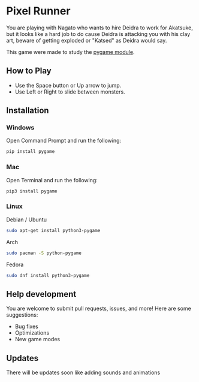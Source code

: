 # **Pixel Runner**

You are playing with Nagato who wants to hire Deidra to work for Akatsuke, but it looks like a hard job to do cause Deidra is
attacking you with his clay art, beware of getting exploded or "Katsed" as Deidra would say. 



This game were made to study the [pygame module](https://www.pygame.org/docs/).

## How to Play

* Use the Space button or Up arrow to jump.
* Use Left or Right to slide between monsters.

## Installation

### Windows

Open Command Prompt and run the following:

```sh
pip install pygame
```

### Mac

Open Terminal and run the following:

```sh
pip3 install pygame
```

### Linux

Debian / Ubuntu

```sh
sudo apt-get install python3-pygame
```

Arch

```sh
sudo pacman -S python-pygame
```

Fedora

```sh
sudo dnf install python3-pygame
```

## Help development

You are welcome to submit pull requests, issues, and more! Here are some suggestions:

* Bug fixes
* Optimizations
* New game modes

## Updates
There will be updates soon like adding sounds and animations
